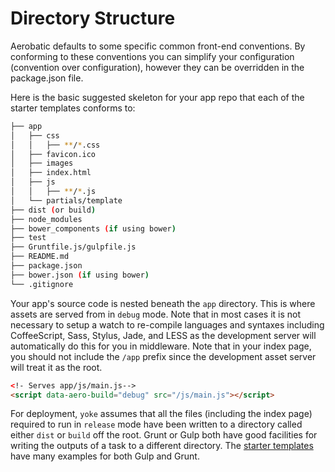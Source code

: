 # Directory Structure

Aerobatic defaults to some specific common front-end conventions. By conforming to these conventions you can simplify your configuration (convention over configuration), however they can be overridden in the package.json file.

Here is the basic suggested skeleton for your app repo that each of the starter templates conforms to:

```bash
├── app
│   ├── css
│   │   ├── **/*.css
│   ├── favicon.ico
│   ├── images
│   ├── index.html
│   ├── js
│   │   ├── **/*.js
│   └── partials/template
├── dist (or build)
├── node_modules
├── bower_components (if using bower)
├── test
├── Gruntfile.js/gulpfile.js
├── README.md
├── package.json
├── bower.json (if using bower)
└── .gitignore
```

Your app's source code is nested beneath the `app` directory. This is where assets are served from in `debug` mode. Note that in most cases it is not necessary to setup a watch to re-compile languages and syntaxes including CoffeeScript, Sass, Stylus, Jade, and LESS as the development server will automatically do this for you in middleware. Note that in your index page, you should not include the `/app` prefix since the development asset server will treat it as the root.

```html
<!- Serves app/js/main.js-->
<script data-aero-build="debug" src="/js/main.js"></script>
```

For deployment, `yoke` assumes that all the files (including the index page) required to run in `release` mode have been written to a directory called either `dist` or `build` off the root. Grunt or Gulp both have good facilities for writing the outputs of a task to a different directory. The [starter templates](/docs/starter-templates) have many examples for both Gulp and Grunt.

